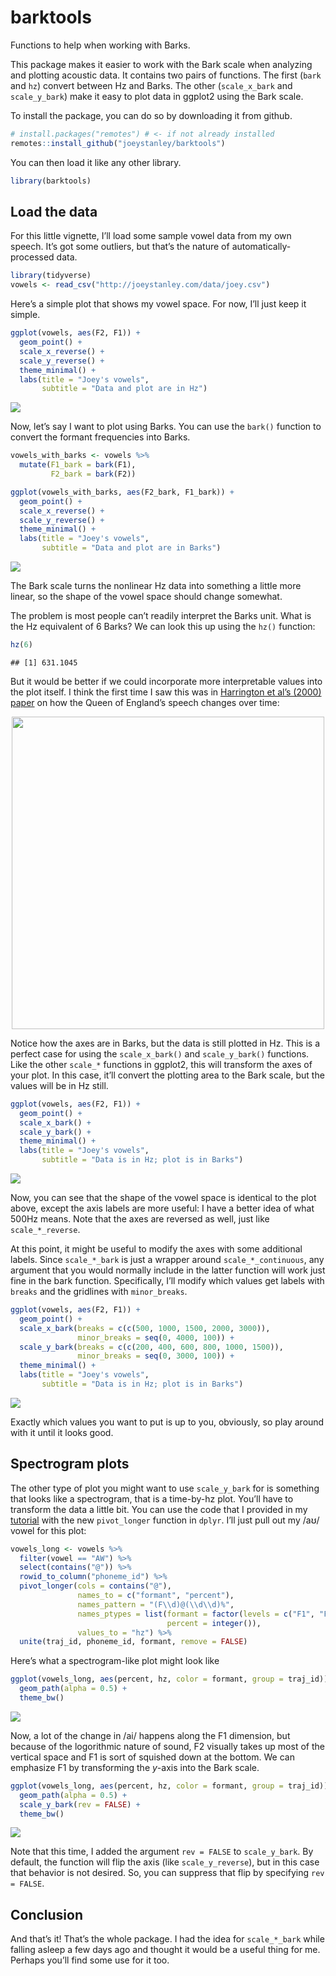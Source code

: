 
# barktools

Functions to help when working with Barks.

This package makes it easier to work with the Bark scale when analyzing
and plotting acoustic data. It contains two pairs of functions. The
first (`bark` and `hz`) convert between Hz and Barks. The other
(`scale_x_bark` and `scale_y_bark`) make it easy to plot data in ggplot2
using the Bark scale.

To install the package, you can do so by downloading it from github.

``` r
# install.packages("remotes") # <- if not already installed
remotes::install_github("joeystanley/barktools")
```

You can then load it like any other library.

``` r
library(barktools)
```

## Load the data

For this little vignette, I’ll load some sample vowel data from my own
speech. It’s got some outliers, but that’s the nature of
automatically-processed data.

``` r
library(tidyverse)
vowels <- read_csv("http://joeystanley.com/data/joey.csv")
```

Here’s a simple plot that shows my vowel space. For now, I’ll just keep
it simple.

``` r
ggplot(vowels, aes(F2, F1)) + 
  geom_point() + 
  scale_x_reverse() + 
  scale_y_reverse() + 
  theme_minimal() + 
  labs(title = "Joey's vowels",
       subtitle = "Data and plot are in Hz")
```

![](README_files/figure-gfm/unnamed-chunk-5-1.png)<!-- -->

Now, let’s say I want to plot using Barks. You can use the `bark()`
function to convert the formant frequencies into Barks.

``` r
vowels_with_barks <- vowels %>%
  mutate(F1_bark = bark(F1),
         F2_bark = bark(F2))

ggplot(vowels_with_barks, aes(F2_bark, F1_bark)) + 
  geom_point() + 
  scale_x_reverse() + 
  scale_y_reverse() + 
  theme_minimal() + 
  labs(title = "Joey's vowels",
       subtitle = "Data and plot are in Barks")
```

![](README_files/figure-gfm/unnamed-chunk-6-1.png)<!-- -->

The Bark scale turns the nonlinear Hz data into something a little more
linear, so the shape of the vowel space should change somewhat.

The problem is most people can’t readily interpret the Barks unit. What
is the Hz equivalent of 6 Barks? We can look this up using the `hz()`
function:

``` r
hz(6)
```

    ## [1] 631.1045

But it would be better if we could incorporate more interpretable values
into the plot itself. I think the first time I saw this was in
[Harrington et al’s (2000)
paper](https://www.jstor.org/stable/44526873?seq=1#metadata_info_tab_contents)
on how the Queen of England’s speech changes over
time:

<img src="harrington_sample.jpg" width="500px" style="display: block; margin: auto;" />

Notice how the axes are in Barks, but the data is still plotted in Hz.
This is a perfect case for using the `scale_x_bark()` and
`scale_y_bark()` functions. Like the other `scale_*` functions in
ggplot2, this will transform the axes of your plot. In this case, it’ll
convert the plotting area to the Bark scale, but the values will be in
Hz still.

``` r
ggplot(vowels, aes(F2, F1)) + 
  geom_point() + 
  scale_x_bark() + 
  scale_y_bark() + 
  theme_minimal() + 
  labs(title = "Joey's vowels",
       subtitle = "Data is in Hz; plot is in Barks")
```

![](README_files/figure-gfm/unnamed-chunk-9-1.png)<!-- -->

Now, you can see that the shape of the vowel space is identical to the
plot above, except the axis labels are more useful: I have a better idea
of what 500Hz means. Note that the axes are reversed as well, just like
`scale_*_reverse`.

At this point, it might be useful to modify the axes with some
additional labels. Since `scale_*_bark` is just a wrapper around
`scale_*_continuous`, any argument that you would normally include in
the latter function will work just fine in the bark function.
Specifically, I’ll modify which values get labels with `breaks` and the
gridlines with `minor_breaks`.

``` r
ggplot(vowels, aes(F2, F1)) + 
  geom_point() + 
  scale_x_bark(breaks = c(c(500, 1000, 1500, 2000, 3000)),
               minor_breaks = seq(0, 4000, 100)) +
  scale_y_bark(breaks = c(c(200, 400, 600, 800, 1000, 1500)),
               minor_breaks = seq(0, 3000, 100)) + 
  theme_minimal() + 
  labs(title = "Joey's vowels",
       subtitle = "Data is in Hz; plot is in Barks")
```

![](README_files/figure-gfm/unnamed-chunk-10-1.png)<!-- -->

Exactly which values you want to put is up to you, obviously, so play
around with it until it looks good.

## Spectrogram plots

The other type of plot you might want to use `scale_y_bark` for is
something that looks like a spectrogram, that is a time-by-hz plot.
You’ll have to transform the data a little bit. You can use the code
that I provided in my
[tutorial](http://joeystanley.com/blog/reshaping-vowel-formant-data-with-tidyr)
with the new `pivot_longer` function in `dplyr`. I’ll just pull out my
/aʊ/ vowel for this plot:

``` r
vowels_long <- vowels %>%
  filter(vowel == "AW") %>%
  select(contains("@")) %>%
  rowid_to_column("phoneme_id") %>%
  pivot_longer(cols = contains("@"), 
               names_to = c("formant", "percent"), 
               names_pattern = "(F\\d)@(\\d\\d)%", 
               names_ptypes = list(formant = factor(levels = c("F1", "F2")),
                                   percent = integer()), 
               values_to = "hz") %>%
  unite(traj_id, phoneme_id, formant, remove = FALSE)
```

Here’s what a spectrogram-like plot might look
like

``` r
ggplot(vowels_long, aes(percent, hz, color = formant, group = traj_id)) + 
  geom_path(alpha = 0.5) +
  theme_bw()
```

![](README_files/figure-gfm/unnamed-chunk-12-1.png)<!-- -->

Now, a lot of the change in /ai/ happens along the F1 dimension, but
because of the logorithmic nature of sound, F2 visually takes up most of
the vertical space and F1 is sort of squished down at the bottom. We can
emphasize F1 by transforming the *y*-axis into the Bark
scale.

``` r
ggplot(vowels_long, aes(percent, hz, color = formant, group = traj_id)) + 
  geom_path(alpha = 0.5) +
  scale_y_bark(rev = FALSE) + 
  theme_bw()
```

![](README_files/figure-gfm/unnamed-chunk-13-1.png)<!-- -->

Note that this time, I added the argument `rev = FALSE` to
`scale_y_bark`. By default, the function will flip the axis (like
`scale_y_reverse`), but in this case that behavior is not desired. So,
you can suppress that flip by specifying `rev = FALSE`.

## Conclusion

And that’s it\! That’s the whole package. I had the idea for
`scale_*_bark` while falling asleep a few days ago and thought it would
be a useful thing for me. Perhaps you’ll find some use for it too.
